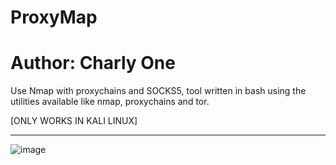 # ProxyMap
# Author: Charly One
Use Nmap with proxychains and SOCKS5, tool written in bash using the utilities available like nmap, proxychains and tor.

[ONLY WORKS IN KALI LINUX]

****

![image](https://github.com/Charly0n3/ProxyMap/assets/109216376/2c06b7b9-c6b3-479f-aebb-004f774bd78a)
